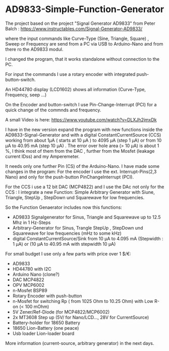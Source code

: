 # AD9833-Simple-Function-Generator

The project based on the project "Signal Generator AD9833" from Peter Balch  :  https://www.instructables.com/Signal-Generator-AD9833/   

where the input commands like Curve-Type (Sine, Triangle, Square) , Sweep or Frequency are send from a PC via USB to Arduino-Nano and from there ro the AD9833 modul.

I changed the program, that it works standalone without connection to the PC.

For input the commands I use a rotary encoder with integrated push-button-switch.

An HD44780 display (LCD1602) shows all information (Curve-Type, Frequency, seep ...) 

On the Encoder and button-switch I use Pin-Change-Interrupt (PCI) for a quick change of the commnds and frequency.


A small Video is here: https://www.youtube.com/watch?v=DLXJh2jmxDk


I have in the new version expand the program with new functions inside the AD9833-Signal-Generator and with a digital ConstantCurrentSource (CCS)
working from about 1µA ( starts at 10 µA ) to 4095 µA (step 1 µA) or from 10 µA to 40.95 mA (step 10 µA) . The error over hole area (> 10 µA) is about 1 %, I think
most of them from the DAC , further from the Mosfet (leakage current IDss) and my Amperemeter.

It needs only one further Pin (CS) of the Arduino-Nano.
I have made some changes in the program: For the encoder I use the ext. Interrupt-Pins(2,3 Nano) and only for the push-button PinChangeInterrupt (PCI).

For the CCS i use a 12 bit DAC (MCP4822) and I use the DAc not only for the CCS :
I integrate a new Function: Simple Arbitrary Generator with Siune, Triangle, StepUp , StepDown und Squarewave for low frequencies.

So the Function Genaerator includes now this functions:
 - AD9833 Signalgenerator for Sinus, Triangle and Squarewave up to 12.5 Mhz in 1 Hz-Steps
 - Arbitrary-Generator for Sinus, Trangle StepUp , StepDown und Squarewave for low frequencies (mHz to some kHz)
 - digital ConstantCurrentSource/Sink from 10 µA to 4.095 mA (Stepwidth : 1 µA) or (10 µA to 40.95 mA with stepwidth 10 µA)

For small budget I use only a few parts with price over 1 $/€:

 - AD9833
 - HD44780 with I2C
 - Arduino Nano (clone?)
 - DAC MCP4822
 - OPV MCP6002
 - n-Mosfet BSP89
 - Rotary Encoder with push-button
 - n-Mosfet for switching Rp ( from 1025 Ohm to 10.25 Ohm) with Low R-on (< 100 mOhm)
 - 5V Zener/Ref-Diode (for MCP4822/MCP6002)
 - 2x MT3608 Step up (5V/ for Nano/LCD..., 28V for CurrentSource) 
 - Battery-holder for 18650 Battery
 - 18650 Lion-Battery (one peace)
 - Usb loader Lion-loader board

More information (current-source, arbitrary generator) in the next days.
